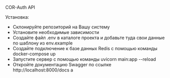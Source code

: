 COR-Auth API


Установка:
- Склонируйте репозиторий на Вашу систему
- Установите необходимые зависимости
- Создайте файл .env в каталоге проекта и добавьте туда свои данные по шаблону из env.example
- Создайте подключение к базе данных Redis с помощью команды docker-compose up
- Запустите сервер с помощью команды uvicorn main:app --reload
- Откройте документацию Swagger по ссылке http://localhost:8000/docs а